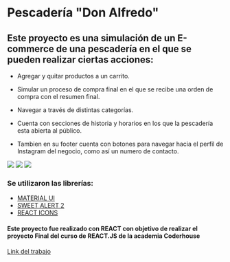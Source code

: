 # Pescadería "Don Alfredo"
## Este proyecto es una simulación de un E-commerce de una pescadería en el que se pueden realizar ciertas acciones:
- Agregar y quitar productos a un carrito.
- Simular un proceso de compra final en el que se recibe una orden de compra con el resumen final.

- Navegar a través de distintas categorías. 
- Cuenta con secciones de historia y horarios en los que la pescadería esta abierta al público.
- Tambien en su footer cuenta con botones para navegar hacia el perfil de Instagram del negocio, como así un numero de contacto.

![](https://res.cloudinary.com/dpvaf6koo/image/upload/v1715812203/Captura_de_pantalla_2024-05-15_192557_y6sevp.png)
![](https://res.cloudinary.com/dpvaf6koo/image/upload/v1715812203/Captura_de_pantalla_2024-05-15_192608_qrvuwe.png)
![](https://res.cloudinary.com/dpvaf6koo/image/upload/v1715812203/Captura_de_pantalla_2024-05-15_192531_sqiomp.png)

### Se utilizaron las librerías:
- [MATERIAL UI](https://mui.com/)
- [SWEET ALERT 2](https://sweetalert2.github.io/)
- [REACT ICONS](https://react-icons.github.io/react-icons/)

#### Este proyecto fue realizado con REACT con objetivo de realizar el proyecto Final del curso de REACT.JS de la academia Coderhouse


[Link del trabajo](https://pescaderia-don-alfredo.vercel.app/)




